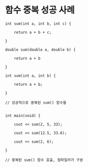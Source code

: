 # 함수 중복 성공 사례

    int sum(int a, int b, int c) {

        return a + b + c;

    }

    double sum(double a, double b) {

        return a + b

    }

    int sum(int a, int b) {

        return a + b;

    }

    // 성공적으로 중복된 sum() 함수들


    int main(void) {

        cout << sum(2, 5, 33); 

        cout << sum(12.5, 33.6);

        cout << sum(2, 6); 

    }

    // 중복된 sum() 함수 호출, 컴파일러가 구분
